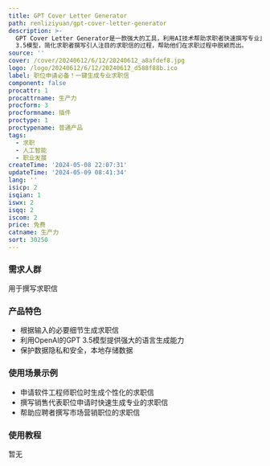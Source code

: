 ```yaml
---
title: GPT Cover Letter Generator
path: renliziyuan/gpt-cover-letter-generator
description: >-
  GPT Cover Letter Generator是一款强大的工具，利用AI技术帮助求职者快速撰写专业且个性化的求职信。通过OpenAI的GPT
  3.5模型，简化求职者撰写引人注目的求职信的过程，帮助他们在求职过程中脱颖而出。
source: ''
cover: /cover/20240612/6/12/20240612_a8afdef8.jpg
logo: /logo/20240612/6/12/20240612_d588f88b.ico
label: 职位申请必备！一键生成专业求职信
component: false
procattr: 1
procattrname: 生产力
procform: 3
procformname: 插件
proctype: 1
proctypename: 普通产品
tags:
  - 求职
  - 人工智能
  - 职业发展
createTime: '2024-05-08 22:07:31'
updateTime: '2024-05-09 08:41:34'
lang: ''
isicp: 2
isqian: 1
iswx: 2
isqq: 2
iscom: 2
price: 免费
catname: 生产力
sort: 30250
---
```




### 需求人群
用于撰写求职信

### 产品特色
- 根据输入的必要细节生成求职信
- 利用OpenAI的GPT 3.5模型提供强大的语言生成能力
- 保护数据隐私和安全，本地存储数据

### 使用场景示例
- 申请软件工程师职位时生成个性化的求职信
- 撰写销售代表职位申请时快速生成专业的求职信
- 帮助应聘者撰写市场营销职位的求职信

### 使用教程
暂无

  
